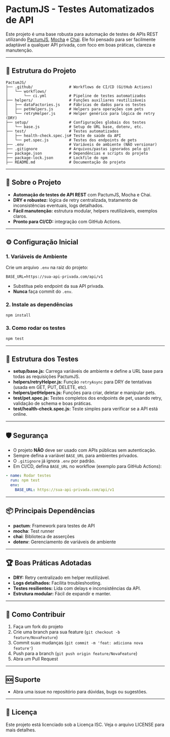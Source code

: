 # PactumJS - Testes Automatizados de API

Este projeto é uma base robusta para automação de testes de APIs REST utilizando [PactumJS](https://pactumjs.github.io/), [Mocha](https://mochajs.org/) e [Chai](https://www.chaijs.com/). Ele foi pensado para ser facilmente adaptável a qualquer API privada, com foco em boas práticas, clareza e manutenção.

---

## 📁 Estrutura do Projeto

```
PactumJS/
├── .github/                # Workflows de CI/CD (GitHub Actions)
│   └── workflows/
│       └── ci.yml          # Pipeline de testes automatizados
├── helpers/                # Funções auxiliares reutilizáveis
│   ├── dataFactories.js    # Fábricas de dados para os testes
│   ├── petHelpers.js       # Helpers para operações com pets
│   └── retryHelper.js      # Helper genérico para lógica de retry (DRY)
├── setup/                  # Configurações globais dos testes
│   └── base.js             # Setup de URL base, dotenv, etc.
├── test/                   # Testes automatizados
│   ├── health-check.spec.js# Teste de saúde da API
│   └── pet.spec.js         # Testes dos endpoints de pets
├── .env                    # Variáveis de ambiente (NÃO versionar)
├── .gitignore              # Arquivos/pastas ignorados pelo git
├── package.json            # Dependências e scripts do projeto
├── package-lock.json       # Lockfile do npm
├── README.md               # Documentação do projeto
```

---

## 🚀 Sobre o Projeto

- **Automação de testes de API REST** com PactumJS, Mocha e Chai.
- **DRY e robustez:** lógica de retry centralizada, tratamento de inconsistências eventuais, logs detalhados.
- **Fácil manutenção:** estrutura modular, helpers reutilizáveis, exemplos claros.
- **Pronto para CI/CD:** integração com GitHub Actions.

---

## ⚙️ Configuração Inicial

### 1. Variáveis de Ambiente

Crie um arquivo `.env` na raiz do projeto:

```
BASE_URL=https://sua-api-privada.com/api/v1
```
- Substitua pelo endpoint da sua API privada.
- **Nunca** faça commit do `.env`.

### 2. Instale as dependências

```sh
npm install
```

### 3. Como rodar os testes

```sh
npm test
```

---

## 🧪 Estrutura dos Testes

- **setup/base.js:** Carrega variáveis de ambiente e define a URL base para todas as requisições PactumJS.
- **helpers/retryHelper.js:** Função `retryAsync` para DRY de tentativas (usada em GET, PUT, DELETE, etc).
- **helpers/petHelpers.js:** Funções para criar, deletar e manipular pets.
- **test/pet.spec.js:** Testes completos dos endpoints de pet, usando retry, validação de schema e boas práticas.
- **test/health-check.spec.js:** Teste simples para verificar se a API está online.

---

## 🛡️ Segurança

- O projeto **NÃO** deve ser usado com APIs públicas sem autenticação.
- Sempre defina a variável `BASE_URL` para ambientes privados.
- O `.gitignore` já ignora `.env` por padrão.
- Em CI/CD, defina `BASE_URL` no workflow (exemplo para GitHub Actions):

```yaml
- name: Rodar testes
  run: npm test
  env:
    BASE_URL: https://sua-api-privada.com/api/v1
```

---

## 📦 Principais Dependências

- **pactum**: Framework para testes de API
- **mocha**: Test runner
- **chai**: Biblioteca de asserções
- **dotenv**: Gerenciamento de variáveis de ambiente

---

## 🏆 Boas Práticas Adotadas

- **DRY:** Retry centralizado em helper reutilizável.
- **Logs detalhados:** Facilita troubleshooting.
- **Testes resilientes:** Lida com delays e inconsistências da API.
- **Estrutura modular:** Fácil de expandir e manter.

---

## 🤝 Como Contribuir

1. Faça um fork do projeto
2. Crie uma branch para sua feature (`git checkout -b feature/NovaFeature`)
3. Commit suas mudanças (`git commit -m 'feat: adiciona nova feature'`)
4. Push para a branch (`git push origin feature/NovaFeature`)
5. Abra um Pull Request

---

## 🆘 Suporte

- Abra uma issue no repositório para dúvidas, bugs ou sugestões.

---

## 📜 Licença

Este projeto está licenciado sob a Licença ISC. Veja o arquivo LICENSE para mais detalhes.

